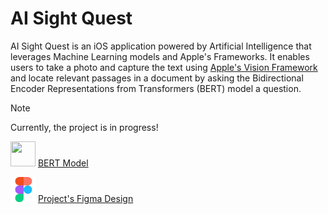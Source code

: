 # AI Sight Quest

AI Sight Quest is an iOS application powered by Artificial Intelligence that leverages Machine Learning models and Apple's Frameworks. It enables users to take a photo and capture the text using [Apple's Vision Framework](https://developer.apple.com/documentation/vision) and locate relevant passages in a document by asking the Bidirectional Encoder Representations from Transformers (BERT) model a question.

> [!NOTE]
> Currently, the project is in progress!

<img src="https://github.com/nsswifter/nsswifter/blob/main/assets/core_ml.png" width="40" height="40"/> [BERT Model](https://ml-assets.apple.com/coreml/models/Text/QuestionAnswering/BERT_SQUAD/BERTSQUADFP16.mlmodel)

<img src="https://github.com/devicons/devicon/blob/master/icons/figma/figma-original.svg" width="40" height="40"/> [Project's Figma Design](https://www.figma.com/file/PNYtxvPgMP7x5hdTZz7YIZ/AI-Sight-Quest?type=design&node-id=18%3A479&mode=design&t=LZixx9SKG5oeNCXc-1)

